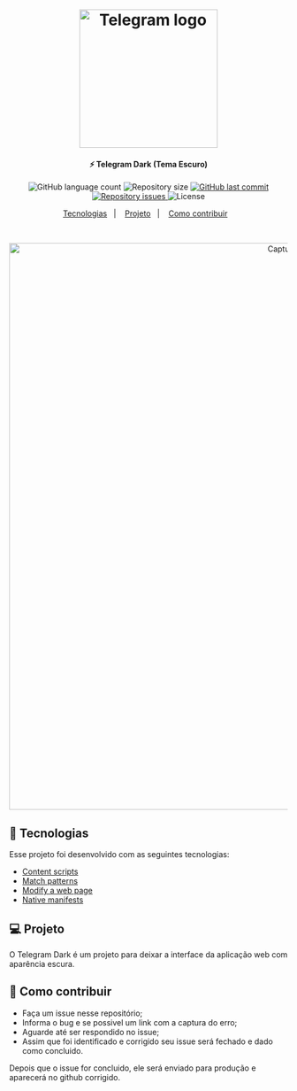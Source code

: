 <h1 align="center">
    <img alt="Telegram logo" src="https://i.imgur.com/153MlIF.png" width="250px" />
</h1>

<h4 align="center">
  ⚡ Telegram Dark (Tema Escuro)
</h4>
<p align="center">
  <img alt="GitHub language count" src="https://img.shields.io/github/languages/count/johnendz/Firefox-Extension-Telegram-Dark">

  <img alt="Repository size" src="https://img.shields.io/github/repo-size/johnendz/Firefox-Extension-Telegram-Dark">
  
  <a href="https://github.com/johnendz/Firefox-Extension-Telegram-Dark/commits/master">
    <img alt="GitHub last commit" src="https://img.shields.io/github/last-commit/johnendz/Firefox-Extension-Telegram-Dark">
  </a>

  <a href="https://github.com/johnendz/Firefox-Extension-Telegram-Dark/issues">
    <img alt="Repository issues" src="https://img.shields.io/github/issues/johnendz/Firefox-Extension-Telegram-Dark">
  </a>

  <img alt="License" src="https://img.shields.io/badge/license-MIT-brightgreen">
</p>

<p align="center">
  <a href="#rocket-tecnologias">Tecnologias</a>&nbsp;&nbsp;&nbsp;|&nbsp;&nbsp;&nbsp;
  <a href="#-projeto">Projeto</a>&nbsp;&nbsp;&nbsp;|&nbsp;&nbsp;&nbsp;
  <a href="#-como-contribuir">Como contribuir</a>&nbsp;&nbsp;&nbsp;
</p>

<br>

<p align="center">
  <img alt="Captura de Tela" width="1024" src="https://addons.cdn.mozilla.net/user-media/previews/full/232/232330.png?modified=1581611548">
</p>

## :rocket: Tecnologias

Esse projeto foi desenvolvido com as seguintes tecnologias:

- [Content scripts](https://developer.mozilla.org/en-US/docs/Mozilla/Add-ons/WebExtensions/Content_scripts)
- [Match patterns](https://developer.mozilla.org/en-US/docs/Mozilla/Add-ons/WebExtensions/Match_patterns)
- [Modify a web page](https://developer.mozilla.org/en-US/docs/Mozilla/Add-ons/WebExtensions/Modify_a_web_page)
- [Native manifests](https://developer.mozilla.org/en-US/docs/Mozilla/Add-ons/WebExtensions/Native_manifests)

## 💻 Projeto

O Telegram Dark é um projeto para deixar a interface da aplicação web com aparência escura.

## 🤔 Como contribuir

- Faça um issue nesse repositório;
- Informa o bug e se possivel um link com a captura do erro;
- Aguarde até ser respondido no issue;
- Assim que foi identificado e corrigido seu issue será fechado e dado como concluido.

Depois que o issue for concluido, ele será enviado para produção e aparecerá no github corrigido.
